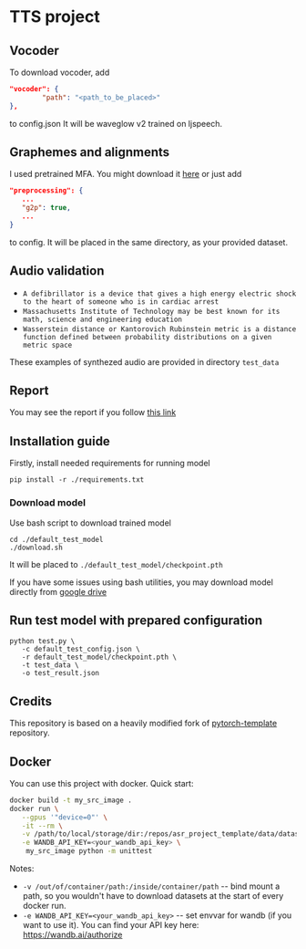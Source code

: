 # TTS project

## Vocoder

To download vocoder, add
```json
"vocoder": {
        "path": "<path_to_be_placed>"
},
```
to config.json
It will be waveglow v2 trained on ljspeech.

## Graphemes and alignments

I used pretrained MFA. You might download it [here]()
or just add
```json
"preprocessing": {
   ...
   "g2p": true,
   ...
}
```
to config. It will be placed in the same directory, as your provided dataset.

## Audio validation

- `A defibrillator is a device that gives a high energy electric shock to the heart of someone who is in cardiac arrest`
- `Massachusetts Institute of Technology may be best known for its math, science and engineering education`
- `Wasserstein distance or Kantorovich Rubinstein metric is a distance function defined between probability distributions on a given metric space`

These examples of synthezed audio are provided in directory `test_data`

## Report

You may see the report if you follow [this link](https://api.wandb.ai/links/l0u1za/q4ofufk1)

## Installation guide

Firstly, install needed requirements for running model

```shell
pip install -r ./requirements.txt
```

### Download model

Use bash script to download trained model

```shell
cd ./default_test_model
./download.sh
```

It will be placed to `./default_test_model/checkpoint.pth`

If you have some issues using bash utilities, you may download model directly from [google drive](https://drive.google.com/drive/folders/12nfElb7A6v7Y6Kd0z8qsIQo9FRUS2dg4?usp=sharing)

## Run test model with prepared configuration

```shell
python test.py \
   -c default_test_config.json \
   -r default_test_model/checkpoint.pth \
   -t test_data \
   -o test_result.json
```

## Credits

This repository is based on a heavily modified fork
of [pytorch-template](https://github.com/victoresque/pytorch-template) repository.

## Docker

You can use this project with docker. Quick start:

```bash
docker build -t my_src_image .
docker run \
   --gpus '"device=0"' \
   -it --rm \
   -v /path/to/local/storage/dir:/repos/asr_project_template/data/datasets \
   -e WANDB_API_KEY=<your_wandb_api_key> \
	my_src_image python -m unittest
```

Notes:

* `-v /out/of/container/path:/inside/container/path` -- bind mount a path, so you wouldn't have to download datasets at
  the start of every docker run.
* `-e WANDB_API_KEY=<your_wandb_api_key>` -- set envvar for wandb (if you want to use it). You can find your API key
  here: https://wandb.ai/authorize
